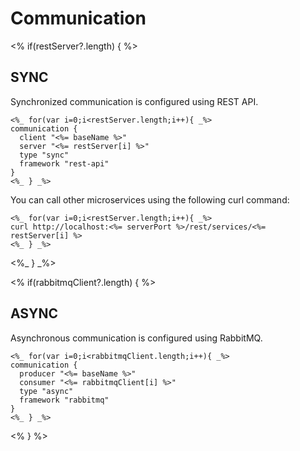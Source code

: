 # Communication

<% if(restServer?.length) { %>
## SYNC

Synchronized communication is configured using REST API.

```
<%_ for(var i=0;i<restServer.length;i++){ _%>
communication {
  client "<%= baseName %>"
  server "<%= restServer[i] %>"
  type "sync"
  framework "rest-api"
}
<%_ } _%>	
```

You can call other microservices using the following curl command:

```
<%_ for(var i=0;i<restServer.length;i++){ _%>
curl http://localhost:<%= serverPort %>/rest/services/<%= restServer[i] %>
<%_ } _%>	
```
<%_ } _%>	



<% if(rabbitmqClient?.length) { %>
## ASYNC

Asynchronous communication is configured using RabbitMQ.

```
<%_ for(var i=0;i<rabbitmqClient.length;i++){ _%>
communication {
  producer "<%= baseName %>"
  consumer "<%= rabbitmqClient[i] %>"
  type "async"
  framework "rabbitmq"
}
<%_ } _%>
```
<% } %>

